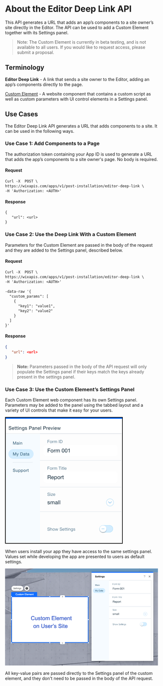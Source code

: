 # About the Editor Deep Link API

This API generates a URL that adds an app’s components to a site owner’s site directly in the Editor. The API can be used to add a Custom Element together with its Settings panel.

> Note:
> The Custom Element is currently in beta testing, and is not available to all users. If you would like to request access, please submit a proposal.

## Terminology

**Editor Deep Link** - A link that sends a site owner to the Editor, adding an app’s components directly to the page.

[Custom Element](https://devforum.wix.com/kb/en/article/create-a-custom-element) - A website component that contains a custom script as well as custom parameters with UI control elements in a Settings panel.

## Use Cases

The Editor Deep Link API generates a URL that adds components to a site. It can be used in the following ways.

### Use Case 1: Add Components to a Page

The authorization token containing your App ID is used to generate a URL that adds the app’s components to a site owner's page. No body is required.

#### Request

```CURL
Curl -X  POST \
https://wixapis.com/apps/v1/post-installation/editor-deep-link \
-H 'Authorization: <AUTH>'
```

#### Response
```
{
   "url": <url>
}
```

### Use Case 2: Use the Deep Link With a Custom Element

Parameters for the Custom Element are passed in the body of the request and they are added to the Settings panel, described below.

#### Request

```CURL
Curl -X  POST \
https://wixapis.com/apps/v1/post-installation/editor-deep-link \
-H 'Authorization: <AUTH>'

-data-raw '{
  "custom_params": [
    {
      "key1": "value1",
      "key2": "value2"
    }
  ]
}'
```

#### Response

```JSON
{
   "url": <url>
}
```

> **Note:**
> Parameters passed in the body of the API request will only populate the Settings panel if their keys match the keys already present in the settings panel.

### Use Case 3: Use the Custom Element’s Settings Panel

Each Custom Element web component has its own Settings panel. Parameters may be added to the panel using the tabbed layout and a variety of UI controls that make it easy for your users.

![Settings Panel](./../../media/custom-element-settings-panel.png)

When users install your app they have access to the same settings panel. Values set while developing the app are presented to users as default settings.

![Custom Element](./../../media/custom-plus-settings.png)

All key-value pairs are passed directly to the Settings panel of the custom element, and they don't need to be passed in the body of the API request.